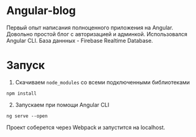 # Angular-blog
Первый опыт написания полноценного приложения на Angular. Довольно простой блог с авторизацией и админкой. Использовался Angular CLI.
База даннных - Firebase Realtime Database.

# Запуск

1. Скачиваем ```node_modules``` со всеми подключенными библиотеками
```
npm install
```
2. Запускаем при помощи Angular CLI
```
ng serve --open
```
Проект соберется через Webpack и запустится на localhost.
